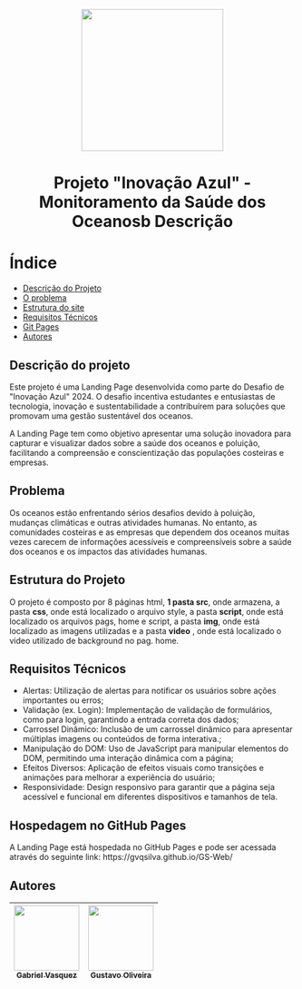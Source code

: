 <p align='center' >
  <img width="250px" loading="lazy" src = "https://github.com/gvqsilva/GS-Edge/assets/110639916/5f33af7a-c3f9-4a17-a70b-49b77472b254"/>
</p>
<h1 align="Center">Projeto "Inovação Azul" - Monitoramento da Saúde dos Oceanosb Descrição</h1>

# Índice
* [Descrição do Projeto](#descricao)
* [O problema](#Problema)
* [Estrutura do site](#estrutura)
* [Requisitos Técnicos](#requisitos)
* [Git Pages](#hospedagem)
* [Autores](#autores)


<h2 id="Descricao">Descrição do projeto</h2>
<p>Este projeto é uma Landing Page desenvolvida como parte do Desafio de "Inovação Azul" 2024. O desafio incentiva estudantes e entusiastas de tecnologia, inovação e sustentabilidade a contribuírem para soluções que promovam uma gestão sustentável dos oceanos.</p>
<p>A Landing Page tem como objetivo apresentar uma solução inovadora para capturar e visualizar dados sobre a saúde dos oceanos e poluição, facilitando a compreensão e conscientização das populações costeiras e empresas.</p>

<h2 id="Problema">Problema</h2>
<p>Os oceanos estão enfrentando sérios desafios devido à poluição, mudanças climáticas e outras atividades humanas. No entanto, as comunidades costeiras e as empresas que dependem dos oceanos muitas vezes carecem de informações acessíveis e compreensíveis sobre a saúde dos oceanos e os impactos das atividades humanas.</p>

<h2 id="estrutura">Estrutura do Projeto</h2>
<p>O projeto é composto por 8 páginas html, <strong>1 pasta src</strong>, onde armazena, a pasta <strong>css</strong>, onde está localizado o arquivo style, a pasta <strong>script</strong>, onde está localizado os arquivos pags, home e script, a pasta <strong>img</strong>, onde está localizado as imagens utilizadas e a pasta <strong>video</strong> , onde está localizado o video utilizado de background no pag. home.</p>
  
<h2 id="requisitos">Requisitos Técnicos</h2>
  <ul>
    <li>Alertas: Utilização de alertas para notificar os usuários sobre ações importantes ou erros;</li>
    <li>Validação (ex. Login): Implementação de validação de formulários, como para login, garantindo a entrada correta dos dados;</li>
    <li>Carrossel Dinâmico: Inclusão de um carrossel dinâmico para apresentar múltiplas imagens ou conteúdos de forma interativa.;</li>
    <li>Manipulação do DOM: Uso de JavaScript para manipular elementos do DOM, permitindo uma interação dinâmica com a página;</li>
    <li>Efeitos Diversos: Aplicação de efeitos visuais como transições e animações para melhorar a experiência do usuário;</li>
    <li>Responsividade: Design responsivo para garantir que a página seja acessível e funcional em diferentes dispositivos e tamanhos de tela.</li>
  </ul>

<h2 id="hospedagem">Hospedagem no GitHub Pages</h2>
<p>A Landing Page está hospedada no GitHub Pages e pode ser acessada através do seguinte link: https://gvqsilva.github.io/GS-Web/</p>

<h2 id="Autores">Autores</h2>

<div align="center">
  
| [<img loading="lazy" src="https://github.com/gvqsilva/CP2-Edge/assets/110639916/d022ed18-0057-4944-9e00-db796c6d2e45" width=115><br><sub>Gabriel Vasquez</sub>](https://github.com/gvqsilva)  |  [<img loading="lazy" src="https://github.com/gvqsilva/CP2-Edge/assets/110639916/4bb3084d-d1ff-4b49-ba37-96c8046f6e14" width=115><br><sub>Gustavo Oliveira</sub>](https://github.com/Gusta346) |
| :---: | :---: |

</div>
